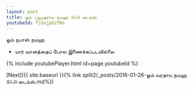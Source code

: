 ```yaml
---
layout: post
title: ஓம் ட்யூடிதராய நமஹ ௧௦௮ டைம்ஸ்
youtubeId: TjGxjpGzTNs
---
```

 
 
 ஓம் நபாஸ் நமஹ  
 
 -  யார் வானத்தைப் போல இணைக்கப்படவில்லை 
 
  
 
  
 
 
 
 
 
 


{% include youtubePlayer.html id=page.youtubeId %}
 
[Next]({{ site.baseurl }}{% link  split2/_posts/2016-01-26-ஓம் வரதாய நமஹ ௧௦௮ டைம்ஸ்.md%})
 
